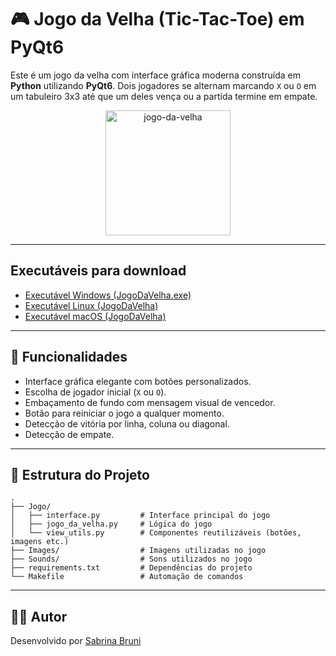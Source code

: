 # 🎮 Jogo da Velha (Tic-Tac-Toe) em PyQt6

Este é um jogo da velha com interface gráfica moderna construída em **Python** utilizando **PyQt6**. Dois jogadores se alternam marcando `X` ou `O` em um tabuleiro 3x3 até que um deles vença ou a partida termine em empate.

<div align="center">
  <img src="https://professorrafaelporcari.com/wp-content/uploads/2021/11/ad882-jogo-da-velha.png?w=400&h=400" alt="jogo-da-velha" width="200"/>
</div>

--- 
## Executáveis para download 
- [Executável Windows (JogoDaVelha.exe)](https://github.com/SabrinaBruni28/JogoDaVelha-2.0/actions/runs/17224896035/artifacts/3849009114) 
- [Executável Linux (JogoDaVelha)](https://github.com/SabrinaBruni28/JogoDaVelha-2.0/actions/runs/17224896035/artifacts/3849009126) 
- [Executável macOS (JogoDaVelha)](https://github.com/SabrinaBruni28/JogoDaVelha-2.0/actions/runs/17224896035/artifacts/3849008202)
---

## 🚀 Funcionalidades

- Interface gráfica elegante com botões personalizados.
- Escolha de jogador inicial (`X` ou `O`).
- Embaçamento de fundo com mensagem visual de vencedor.
- Botão para reiniciar o jogo a qualquer momento.
- Detecção de vitória por linha, coluna ou diagonal.
- Detecção de empate.

---

## 📁 Estrutura do Projeto

```
.
├── Jogo/
│   ├── interface.py         # Interface principal do jogo
│   ├── jogo_da_velha.py     # Lógica do jogo
│   └── view_utils.py        # Componentes reutilizáveis (botões, imagens etc.)
├── Images/                  # Imagens utilizadas no jogo
├── Sounds/                  # Sons utilizados no jogo
├── requirements.txt         # Dependências do projeto
└── Makefile                 # Automação de comandos
```
---

## 🧑‍💻 Autor

Desenvolvido por [Sabrina Bruni](https://github.com/SabrinaBruni28)
